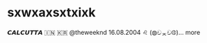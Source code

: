 # sxwxaxsxtxixk
𝘾𝘼𝙇𝘾𝙐𝙏𝙏𝘼 🇮🇳 🇰🇷 @theweeknd                  16.08.2004 ♌                   (◍චᆽච◍)… more
